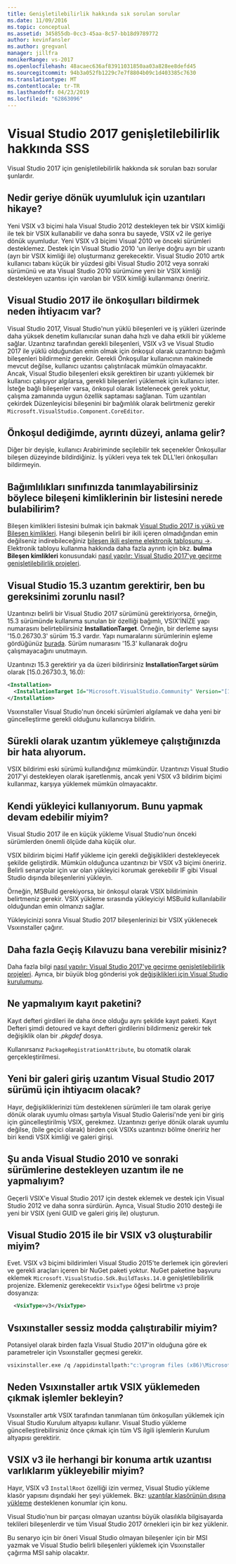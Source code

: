 ```yaml
---
title: Genişletilebilirlik hakkında sık sorulan sorular
ms.date: 11/09/2016
ms.topic: conceptual
ms.assetid: 345855db-0cc3-45aa-8c57-bb18d9789772
author: kevinfansler
ms.author: gregvanl
manager: jillfra
monikerRange: vs-2017
ms.openlocfilehash: 48acaec636af83911031850aa03a828ee8defd45
ms.sourcegitcommit: 94b3a052fb1229c7e7f8804b09c1d403385c7630
ms.translationtype: MT
ms.contentlocale: tr-TR
ms.lasthandoff: 04/23/2019
ms.locfileid: "62863096"
---
```

# <a name="faq-for-visual-studio-2017-extensibility"></a>Visual Studio 2017 genişletilebilirlik hakkında SSS

Visual Studio 2017 için genişletilebilirlik hakkında sık sorulan bazı sorular şunlardır.

## <a name="what-is-the-backwards-compatibility-story-for-extensions"></a>Nedir geriye dönük uyumluluk için uzantıları hikaye?

Yeni VSIX v3 biçimi hala Visual Studio 2012 destekleyen tek bir VSIX kimliği ile tek bir VSIX kullanabilir ve daha sonra bu sayede, VSIX v2 ile geriye dönük uyumludur. Yeni VSIX v3 biçimi Visual 2010 ve önceki sürümleri desteklemez. Destek için Visual Studio 2010 'un ileriye doğru ayrı bir uzantı (ayrı bir VSIX kimliği ile) oluşturmanız gerekecektir. Visual Studio 2010 artık kullanıcı tabanı küçük bir yüzdesi gibi Visual Studio 2012 veya sonraki sürümünü ve ata Visual Studio 2010 sürümüne yeni bir VSIX kimliği destekleyen uzantısı için varolan bir VSIX kimliği kullanmanızı öneririz.

## <a name="why-do-i-need-to-declare-prerequisites-with-visual-studio-2017"></a>Visual Studio 2017 ile önkoşulları bildirmek neden ihtiyacım var?

Visual Studio 2017, Visual Studio'nun yüklü bileşenleri ve iş yükleri üzerinde daha yüksek denetim kullanıcılar sunan daha hızlı ve daha etkili bir yükleme sağlar. Uzantınız tarafından gerekli bileşenleri, VSIX v3 ve Visual Studio 2017 ile yüklü olduğundan emin olmak için önkoşul olarak uzantınızı bağımlı bileşenleri bildirmeniz gerekir. Gerekli Önkoşullar kullanıcının makinede mevcut değilse, kullanıcı uzantısı çalıştırılacak mümkün olmayacaktır. Ancak, Visual Studio bileşenleri eksik gerektiren bir uzantı yüklemek bir kullanıcı çalışıyor algılarsa, gerekli bileşenleri yüklemek için kullanıcı ister. İsteğe bağlı bileşenler varsa, önkoşul olarak listelenecek gerek yoktur, çalışma zamanında uygun özellik saptaması sağlanan. Tüm uzantıları çekirdek Düzenleyicisi bileşenini bir bağımlılık olarak belirtmeniz gerekir `Microsoft.VisualStudio.Component.CoreEditor`.

## <a name="when-you-say-prerequisite-what-level-of-granularity-do-you-mean"></a>Önkoşul dediğimde, ayrıntı düzeyi, anlama gelir?

Diğer bir deyişle, kullanıcı Arabiriminde seçilebilir tek seçenekler Önkoşullar bileşen düzeyinde bildirdiğiniz. İş yükleri veya tek tek DLL'leri önkoşulları bildirmeyin.

## <a name="where-do-i-find-a-list-of-component-ids-so-i-can-declare-dependencies"></a>Bağımlılıkları sınıfınızda tanımlayabilirsiniz böylece bileşeni kimliklerinin bir listesini nerede bulabilirim?

Bileşen kimlikleri listesini bulmak için bakmak [Visual Studio 2017 iş yükü ve Bileşen kimlikleri](https://aka.ms/vs2017componentIDs). Hangi bileşenin belirli bir ikili içeren olmadığından emin değilseniz indirebileceğiniz [bileşen ikili eşleme elektronik tablosunu ->](https://aka.ms/vs2017componentid-binaries). Elektronik tabloyu kullanma hakkında daha fazla ayrıntı için bkz. **bulma Bileşen kimlikleri** konusundaki [nasıl yapılır: Visual Studio 2017'ye geçirme genişletilebilirlik projeleri](how-to-migrate-extensibility-projects-to-visual-studio-2017.md).

## <a name="my-extension-requires-visual-studio-153-how-do-i-enforce-that-requirement"></a>Visual Studio 15.3 uzantım gerektirir, ben bu gereksinimi zorunlu nasıl?

Uzantınızı belirli bir Visual Studio 2017 sürümünü gerektiriyorsa, örneğin, 15.3 sürümünde kullanıma sunulan bir özelliği bağımlı, VSIX'İNİZE yapı numarasını belirtebilirsiniz **InstallationTarget**. Örneğin, bir derleme sayısı '15.0.26730.3' sürüm 15.3 vardır. Yapı numaralarını sürümlerinin eşleme gördüğünüz [burada](../install/visual-studio-build-numbers-and-release-dates.md). Sürüm numarasını '15.3' kullanarak doğru çalışmayacağını unutmayın.

Uzantınızı 15.3 gerektirir ya da üzeri bildirirsiniz **InstallationTarget sürüm** olarak [15.0.26730.3, 16.0):

```xml
<Installation>
  <InstallationTarget Id="Microsoft.VisualStudio.Community" Version="[15.0.26730.3, 16.0)" />
</Installation>
```

Vsıxınstaller Visual Studio'nun önceki sürümleri algılamak ve daha yeni bir güncelleştirme gerekli olduğunu kullanıcıya bildirin.

## <a name="i-keep-getting-an-error-when-i-try-to-upload-my-extension"></a>Sürekli olarak uzantım yüklemeye çalıştığınızda bir hata alıyorum.

VSIX bildirimi eski sürümü kullandığınız mümkündür. Uzantınızı Visual Studio 2017'yi destekleyen olarak işaretlenmiş, ancak yeni VSIX v3 bildirim biçimi kullanmaz, karşıya yüklemek mümkün olmayacaktır.

## <a name="i-use-my-own-installer-can-i-continue-to-do-that"></a>Kendi yükleyici kullanıyorum. Bunu yapmak devam edebilir miyim?

Visual Studio 2017 ile en küçük yükleme Visual Studio'nun önceki sürümlerden önemli ölçüde daha küçük olur.

VSIX bildirim biçimi Hafif yükleme için gerekli değişiklikleri destekleyecek şekilde geliştirdik. Mümkün olduğunca uzantınızı bir VSIX v3 biçimi öneririz. Belirli senaryolar için var olan yükleyici korumak gerekebilir IF gibi Visual Studio dışında bileşenlerini yükleyin.

Örneğin, MSBuild gerekiyorsa, bir önkoşul olarak VSIX bildiriminin belirtmeniz gerekir. VSIX yükleme sırasında yükleyiciyi MSBuild kullanılabilir olduğundan emin olmanızı sağlar.

Yükleyicinizi sonra Visual Studio 2017 bileşenlerinizi bir VSIX yüklenecek Vsıxınstaller çağırır.

## <a name="can-you-give-me-more-migration-guidance"></a>Daha fazla Geçiş Kılavuzu bana verebilir misiniz?

Daha fazla bilgi [nasıl yapılır: Visual Studio 2017'ye geçirme genişletilebilirlik projeleri](how-to-migrate-extensibility-projects-to-visual-studio-2017.md). Ayrıca, bir büyük blog gönderisi yok [değişiklikleri için Visual Studio kurulumunu](https://devblogs.microsoft.com/setup/changes-to-visual-studio-15-setup/).

## <a name="how-do-i-do-package-registration"></a>Ne yapmalıyım kayıt paketini?

Kayıt defteri girdileri ile daha önce olduğu aynı şekilde kayıt paketi. Kayıt Defteri şimdi detoured ve kayıt defteri girdilerini bildirmeniz gerekir tek değişiklik olan bir *.pkgdef* dosya.

Kullanırsanız `PackageRegistrationAttribute`, bu otomatik olarak gerçekleştirilmesi.

## <a name="will-i-need-a-new-gallery-entry-for-the-visual-studio-2017-version-of-my-extension"></a>Yeni bir galeri giriş uzantım Visual Studio 2017 sürümü için ihtiyacım olacak?

Hayır, değişikliklerinizi tüm desteklenen sürümleri ile tam olarak geriye dönük olarak uyumlu olması şartıyla Visual Studio Galerisi'nde yeni bir giriş için güncelleştirilmiş VSIX, gerekmez. Uzantınızı geriye dönük olarak uyumlu değilse, (bile geçici olarak) birden çok VSIXs uzantınızı bölme öneririz her biri kendi VSIX kimliği ve galeri girişi.

## <a name="what-should-i-do-with-my-extension-that-currently-supports-visual-studio-2010-and-later"></a>Şu anda Visual Studio 2010 ve sonraki sürümlerine destekleyen uzantım ile ne yapmalıyım?

Geçerli VSIX'e Visual Studio 2017 için destek eklemek ve destek için Visual Studio 2012 ve daha sonra sürdürün. Ayrıca, Visual Studio 2010 desteği ile yeni bir VSIX (yeni GUID ve galeri giriş ile) oluşturun.

## <a name="can-i-build-a-vsix-v3-with-visual-studio-2015"></a>Visual Studio 2015 ile bir VSIX v3 oluşturabilir miyim?

Evet. VSIX v3 biçimi bildirimleri Visual Studio 2015'te derlemek için görevleri ve gerekli araçları içeren bir NuGet paketi yoktur. NuGet paketine başvuru eklemek `Microsoft.VisualStudio.Sdk.BuildTasks.14.0` genişletilebilirlik projenize. Eklemeniz gerekecektir `VsixType` öğesi belirtme `v3` proje dosyanıza:

```xml
  <VsixType>v3</VsixType>
```

## <a name="can-i-run-the-vsixinstaller-in-quiet-mode"></a>Vsıxınstaller sessiz modda çalıştırabilir miyim?

Potansiyel olarak birden fazla Visual Studio 2017'in olduğuna göre ek parametreler için Vsıxınstaller geçmesi gerekir.

```bash
vsixinstaller.exe /q /appidinstallpath:"c:\program files (x86)\Microsoft Visual Studio\2017\Enterprise\Common7\IDE\devenv.exe" /appidname:"Visual Studio" /logFile:<path to log file> /skuName:Enterprise /skuVersion:15.0.25810.0 "KendoUI.Mvc.VSPackage.vsix"
```

## <a name="why-does-the-vsixinstaller-now-wait-for-processes-to-exit-before-installing-the-vsix"></a>Neden Vsıxınstaller artık VSIX yüklemeden çıkmak işlemler bekleyin?

Vsıxınstaller artık VSIX tarafından tanımlanan tüm önkoşulları yüklemek için Visual Studio Kurulum altyapısı kullanır. Visual Studio yükleme güncelleştirebilirsiniz önce çıkmak için tüm VS ilgili işlemlerin Kurulum altyapısı gerektirir.

## <a name="can-i-now-install-my-extension-assets-to-any-location-with-vsix-v3"></a>VSIX v3 ile herhangi bir konuma artık uzantısı varlıklarım yükleyebilir miyim?

Hayır, VSIX v3 `InstallRoot` özelliği izin vermez, Visual Studio yükleme klasör yapısını dışındaki her şeyi yüklemek. Bkz: [uzantılar klasörünün dışına yükleme](set-install-root.md) desteklenen konumlar için konu.

Visual Studio'nun bir parçası olmayan uzantısı büyük olasılıkla bilgisayarda teklileri bileşenlerdir ve tüm Visual Studio 2017 örnekleri için bir kez yüklenir.

Bu senaryo için bir öneri Visual Studio olmayan bileşenler için bir MSI yazmak ve Visual Studio belirli bileşenleri yüklemek için Vsıxınstaller çağırma MSI sahip olacaktır.